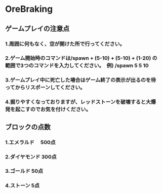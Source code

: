 # OreBraking

## ゲームプレイの注意点
### 1.周囲に何もなく、空が開けた所で行ってください。
### 2.ゲーム開始時のコマンドは/spawn + (5-10) + (5-10) + (1-20)  の範囲で3つのコマンドを入力してください。　例) /spawn 5 5 10
### 3.ゲームプレイ中に死亡した場合はゲーム終了の表示が出るのを待ってからリスポーンしてください。
### 4.掘りやすくなっておりますが、レッドストーンを破壊すると大爆発を起こすのでお気を付けください。

## ブロックの点数
### 1.エメラルド　   500点
### 2.ダイヤモンド   300点
### 3.ゴールド        50点
### 4.ストーン         5点

